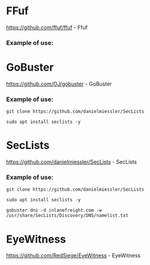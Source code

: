 # FFuf

https://github.com/ffuf/ffuf - Ffuf
### Example of use:

# GoBuster

https://github.com/OJ/gobuster - GoBuster

### Example of use:
```shell-session
git clone https://github.com/danielmiessler/SecLists
```
```shell-session
sudo apt install seclists -y
```


# SecLists


https://github.com/danielmiessler/SecLists - SecLists

### Example of use:
```shell-session
git clone https://github.com/danielmiessler/SecLists
```
```shell-session
sudo apt install seclists -y
```

```shell-session
gobuster dns -d inlanefreight.com -w /usr/share/SecLists/Discovery/DNS/namelist.txt
```


# EyeWitness

https://github.com/RedSiege/EyeWitness - EyeWitness
